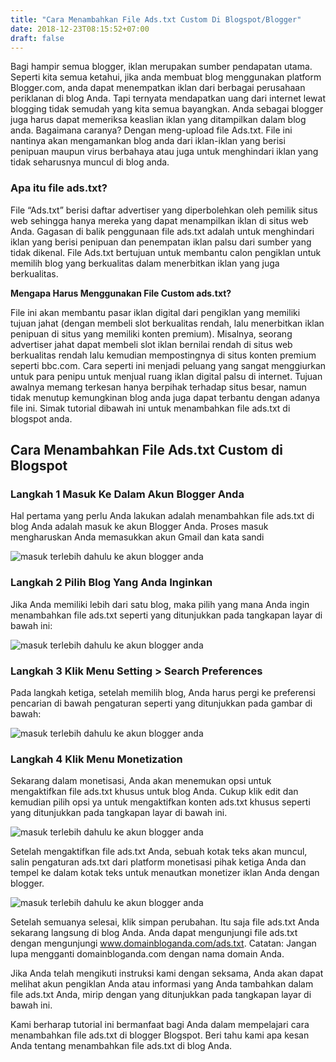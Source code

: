 ```yaml
---
title: "Cara Menambahkan File Ads.txt Custom Di Blogspot/Blogger"
date: 2018-12-23T08:15:52+07:00
draft: false
---
```


Bagi hampir semua blogger, iklan merupakan sumber pendapatan utama. Seperti kita semua ketahui, jika anda membuat blog menggunakan platform Blogger.com, anda dapat menempatkan iklan dari berbagai perusahaan periklanan di blog Anda. Tapi ternyata mendapatkan uang dari internet lewat blogging tidak semudah yang kita semua bayangkan. Anda sebagai blogger juga harus dapat memeriksa keaslian iklan yang ditampilkan dalam blog anda. Bagaimana caranya? Dengan meng-upload file Ads.txt. File ini nantinya akan mengamankan blog anda dari iklan-iklan yang berisi penipuan maupun virus berbahaya atau juga untuk menghindari iklan yang tidak seharusnya muncul di blog anda.

### Apa itu file ads.txt?

File “Ads.txt” berisi daftar advertiser yang diperbolehkan oleh pemilik situs web sehingga hanya mereka yang dapat menampilkan iklan di situs web Anda. Gagasan di balik penggunaan file ads.txt adalah untuk menghindari iklan yang berisi penipuan dan penempatan iklan palsu dari sumber yang tidak dikenal. File Ads.txt bertujuan untuk membantu calon pengiklan untuk memilih blog yang berkualitas dalam menerbitkan iklan yang juga berkualitas.

**Mengapa Harus Menggunakan File Custom ads.txt?**

File ini akan membantu pasar iklan digital dari pengiklan yang memiliki tujuan jahat (dengan membeli slot berkualitas rendah, lalu menerbitkan iklan penipuan di situs yang memiliki konten premium). Misalnya, seorang advertiser jahat dapat membeli slot iklan bernilai rendah di situs web berkualitas rendah lalu kemudian mempostingnya di situs konten premium seperti bbc.com. Cara seperti ini menjadi peluang yang sangat menggiurkan untuk para penipu untuk menjual ruang iklan digital palsu di internet. Tujuan awalnya memang terkesan hanya berpihak terhadap situs besar, namun tidak menutup kemungkinan blog anda juga dapat terbantu dengan adanya file ini. Simak tutorial dibawah ini untuk menambahkan file ads.txt di blogspot anda.

## Cara Menambahkan File Ads.txt Custom di Blogspot 

### Langkah 1 Masuk Ke Dalam Akun Blogger Anda

Hal pertama yang perlu Anda lakukan adalah menambahkan file ads.txt di blog Anda adalah masuk ke akun Blogger Anda. Proses masuk mengharuskan Anda memasukkan akun Gmail dan kata sandi

![masuk terlebih dahulu ke akun blogger anda](../cara-menambahkan-file-ads-txt-custom/1.login-gmail-blogger.png)

### Langkah 2 Pilih Blog Yang Anda Inginkan
Jika Anda memiliki lebih dari satu blog, maka pilih yang mana Anda ingin menambahkan file ads.txt seperti yang ditunjukkan pada tangkapan layar di bawah ini:

![masuk terlebih dahulu ke akun blogger anda](../cara-menambahkan-file-ads-txt-custom/2.pilih-blog-blogger.png)

### Langkah 3 Klik Menu Setting > Search Preferences
Pada langkah ketiga, setelah memilih blog, Anda harus pergi ke preferensi pencarian di bawah pengaturan seperti yang ditunjukkan pada gambar di bawah:

![masuk terlebih dahulu ke akun blogger anda](../cara-menambahkan-file-ads-txt-custom/3.setting-search-preference-blogger.png)

### Langkah 4 Klik Menu Monetization

Sekarang dalam monetisasi, Anda akan menemukan opsi untuk mengaktifkan file ads.txt khusus untuk blog Anda. Cukup klik edit dan kemudian pilih opsi ya untuk mengaktifkan konten ads.txt khusus seperti yang ditunjukkan pada tangkapan layar di bawah ini.

![masuk terlebih dahulu ke akun blogger anda](../cara-menambahkan-file-ads-txt-custom/4.setting-custom-ads-file.png)

Setelah mengaktifkan file ads.txt Anda, sebuah kotak teks akan muncul, salin pengaturan ads.txt dari platform monetisasi pihak ketiga Anda dan tempel ke dalam kotak teks untuk menautkan monetizer iklan Anda dengan blogger.

![masuk terlebih dahulu ke akun blogger anda](../cara-menambahkan-file-ads-txt-custom/5.edit-file-ads-txt-file-blogger.png)

Setelah semuanya selesai, klik simpan perubahan. Itu saja file ads.txt Anda sekarang langsung di blog Anda. Anda dapat mengunjungi file ads.txt dengan mengunjungi www.domainbloganda.com/ads.txt. Catatan: Jangan lupa mengganti domainbloganda.com dengan nama domain Anda.

Jika Anda telah mengikuti instruksi kami dengan seksama, Anda akan dapat melihat akun pengiklan Anda atau informasi yang Anda tambahkan dalam file ads.txt Anda, mirip dengan yang ditunjukkan pada tangkapan layar di bawah ini.

Kami berharap tutorial ini bermanfaat bagi Anda dalam mempelajari cara menambahkan file ads.txt di blogger Blogspot. Beri tahu kami apa kesan Anda tentang menambahkan file ads.txt di blog Anda.